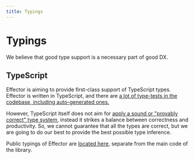 ```yaml
---
title: Typings
---
```


# Typings

We believe that good type support is a necessary part of good DX.

## TypeScript

Effector is aiming to provide first-class support of TypeScript types.
Effector is written in TypeScript, and there are [a lot of type-tests in the codebase, including auto-generated ones.](https://github.com/effector/effector/tree/master/src/types)

However, TypeScript itself does not aim for [apply a sound or "provably correct" type system](https://github.com/Microsoft/TypeScript/wiki/TypeScript-Design-Goals#non-goals), instead it strikes a balance between correctness and productivity.
So, we cannot guarantee that all the types are correct, but we are going to do our best to provide the best possible type inference.

Public typings of Effector are [located here](https://github.com/effector/effector/blob/master/packages/effector/index.d.ts), separate from the main code of the library.
